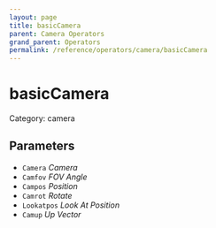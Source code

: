 ```yaml
---
layout: page
title: basicCamera
parent: Camera Operators
grand_parent: Operators
permalink: /reference/operators/camera/basicCamera
---
```


# basicCamera

Category: camera



## Parameters

* `Camera` *Camera*
* `Camfov` *FOV Angle*
* `Campos` *Position*
* `Camrot` *Rotate*
* `Lookatpos` *Look At Position*
* `Camup` *Up Vector*